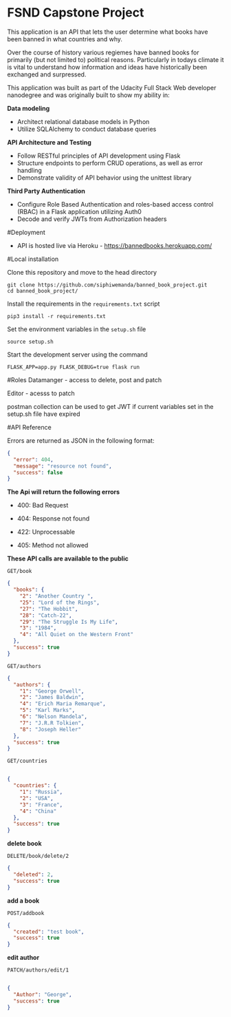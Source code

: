 # FSND Capstone Project

This application is an API that lets the user determine what books have been banned in what countries and why.

Over the course of history various regiemes have banned books for primarily (but not limited to) political reasons. Particularly in todays climate it is vital to understand how information and ideas have historically been exchanged and surpressed.


This application was built as part of the Udacity Full Stack Web developer nanodegree
and was originally built to show my ability in:

**Data modeling**

- Architect relational database models in Python
- Utilize SQLAlchemy to conduct database queries

**API Architecture and Testing**

- Follow RESTful principles of API development using Flask
- Structure endpoints to perform CRUD operations, as well as error handling
- Demonstrate validity of API behavior using the unittest library

**Third Party Authentication**

- Configure Role Based Authentication and roles-based access control (RBAC) in a Flask application utilizing Auth0
- Decode and verify JWTs from Authorization headers

#Deployment

- API is hosted live via Heroku - https://bannedbooks.herokuapp.com/

#Local installation

Clone this repository and move to the head directory
```
git clone https://github.com/siphiwemanda/banned_book_project.git
cd banned_book_project/
```

Install the requirements in the `requirements.txt` script
```
pip3 install -r requirements.txt
```

Set the environment variables in the `setup.sh` file
```
source setup.sh
```
Start the development server using the command
```
FLASK_APP=app.py FLASK_DEBUG=true flask run
```

#Roles
Datamanger - access to delete, post and patch

Editor - acesss to patch

postman collection can be used to get JWT if current variables set in the setup.sh file  have expired



#API Reference

Errors are returned as JSON in the following format:

```json
{
  "error": 404, 
  "message": "resource not found", 
  "success": false
}
```

**The Api will return the following errors**

- 400: Bad Request

- 404: Response not found

- 422: Unprocessable

- 405: Method not allowed

**These API calls are available to the public** 

`GET/book`

````json
{
  "books": {
    "2": "Another Country ", 
    "25": "Lord of the Rings", 
    "27": "The Hobbit", 
    "28": "Catch-22", 
    "29": "The Struggle Is My Life", 
    "3": "1984", 
    "4": "All Quiet on the Western Front"
  }, 
  "success": true
}
````


`GET/authors`

````json
{
  "authors": {
    "1": "George Orwell", 
    "2": "James Baldwin", 
    "4": "Erich Maria Remarque", 
    "5": "Karl Marks", 
    "6": "Nelson Mandela", 
    "7": "J.R.R Tolkien", 
    "8": "Joseph Heller"
  }, 
  "success": true
}
````


`GET/countries`

```json

{
  "countries": {
    "1": "Russia", 
    "2": "USA", 
    "3": "France", 
    "4": "China"
  }, 
  "success": true
}
```

**delete book** 

`DELETE/book/delete/2`

```json
{
  "deleted": 2,
  "success": true
}
```


**add a book**

`POST/addbook`

```json
{
  "created": "test book",
  "success": true
}
```
**edit author**

`PATCH/authors/edit/1`

```json

{
  "Author": "George",
  "success": true
}
```



